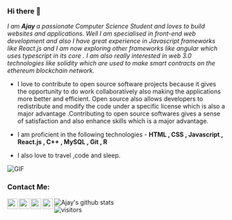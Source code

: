 ### Hi there 👋
<p><em> I am <b> Ajay </b> a passionate Computer Science Student and loves to build websites and applications. Well I am specialised in front-end web development and also I have great experience in Javascript frameworks like React.js and I am now exploring other frameworks like angular which uses typescript in its core . I am also really interested in web 3.0 technologies like solidity which are used to make smart contracts on the ethereum blockchain network.</em></p>





* I love to contribute to open source software projects because it gives the opportunity to do work collaboratively also making the applications more better and   efficient. Open source also allows developers to redistribute and modify the code under a specific license which is also a major advantage .Contributing to open source softwares gives a sense of satisfaction and also enhance skills which is a major advantage.


<ul>
 <li>I am proficient in the following technologies - <b>HTML , CSS , Javascript , React.js , C++ , MySQL , Git , R</b>  </li></p>
 
 <li>I also love to travel ,code and sleep.</li>
 </ul>

![GIF](https://media.tenor.com/iviIq2uXz-kAAAAi/work-office.gif)

### Contact Me:
<a href="https://www.linkedin.com/in/ajay-singh-a477b21aa/">
  <img align="left" width="24px" src="https://cdn.jsdelivr.net/npm/simple-icons@v3/icons/linkedin.svg" />
</a>
<a href="https://www.instagram.com/agnostic_ajay/">
<img align="left" width="24px" src="https://cdn.jsdelivr.net/npm/simple-icons@v3/icons/instagram.svg" />
</a>
<a href="mailto:ajaykripa8736968359@gmail.com">
<img align="left" width="24px" src="https://cdn.jsdelivr.net/npm/simple-icons@v3/icons/gmail.svg"/>
</a>
<a href="https://www.youtube.com/channel/UCQYp6u-OUotTweP8fF4noyA"/>
<img align="left" width="24px" src="https://cdn.jsdelivr.net/npm/simple-icons@v3/icons/youtube.svg"/>
</a>

![Ajay's github stats](https://github-readme-stats.vercel.app/api?username=ajay-singh1&show_icons=true&hide_border=true)
<br/>
![visitors](https://visitor-badge.laobi.icu/badge?page_id=ajay-singh1.ajay-singh1)


 
  










